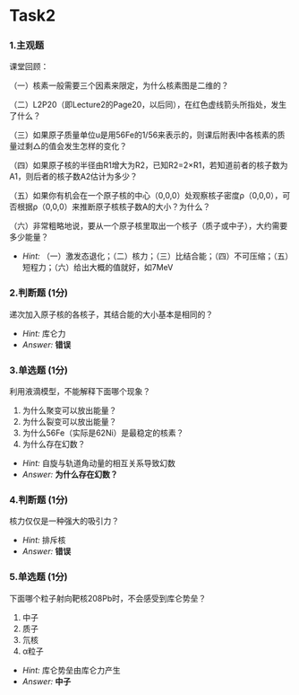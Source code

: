 # Task2

###  1.主观题

课堂回顾：

（一）核素一般需要三个因素来限定，为什么核素图是二维的？

（二）L2P20（即Lecture2的Page20，以后同），在红色虚线箭头所指处，发生了什么？

（三）如果原子质量单位u是用56Fe的1/56来表示的，则课后附表I中各核素的质量过剩△的值会发生怎样的变化？

（四）如果原子核的半径由R1增大为R2，已知R2=2×R1，若知道前者的核子数为A1，则后者的核子数A2估计为多少？

（五）如果你有机会在一个原子核的中心（0,0,0）处观察核子密度ρ（0,0,0），可否根据ρ（0,0,0）来推断原子核核子数A的大小？为什么？

（六）非常粗略地说，要从一个原子核里取出一个核子（质子或中子），大约需要多少能量？

- *Hint:* （一）激发态退化；（二）核力；（三）比结合能；（四）不可压缩；（五）短程力；（六）给出大概的值就好，如7MeV

###  2.判断题 (1分)

递次加入原子核的各核子，其结合能的大小基本是相同的？

- *Hint:* 库仑力
- *Answer:* **错误**

###  3.单选题 (1分)

利用液滴模型，不能解释下面哪个现象？

1. 为什么聚变可以放出能量？
2. 为什么裂变可以放出能量？
3. 为什么56Fe（实际是62Ni）是最稳定的核素？
4. 为什么存在幻数？

- *Hint:* 自旋与轨道角动量的相互关系导致幻数
- *Answer:* **为什么存在幻数？**

###  4.判断题 (1分)

核力仅仅是一种强大的吸引力？

- *Hint:* 排斥核
- *Answer:* **错误**

###  5.单选题 (1分)

下面哪个粒子射向靶核208Pb时，不会感受到库仑势垒？

1. 中子
2. 质子
3. 氘核
4. α粒子

- *Hint:* 库仑势垒由库仑力产生
- *Answer:* **中子**
